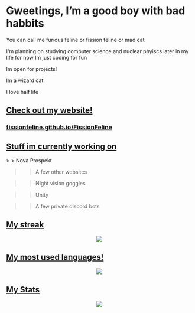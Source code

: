 # Gweetings, I’m a good boy with bad habbits

You can call me furious feline or fission feline or mad cat 

I'm planning on studying computer science and nuclear phyiscs later in my life for now Im just coding for fun
 
Im open for projects!
 
Im a wizard cat

I love half life

<h2><u>Check out my website!</u></h2>
    <a href="https://fissionfeline.github.io/FissionFeline/"><h3>fissionfeline.github.io/FissionFeline</h3></a>
<h2><u>Stuff im currently working on</u></h2>
> > Nova Prospekt 

> > A few other websites
 
> > Night vision goggles

> > Unity 

> > A few private discord bots



<u><h2>My streak</h2></u>
<p align="center">
    <a href="https://fissionfeline.github.io/FissionFeline/"><img src="https://github-readme-streak-stats.herokuapp.com?user=FissionFeline&theme=tokyonight"/></a>
</p>

<u><h2>My most used languages!</h2></u>
<p align="center">
    <a href="https://fissionfeline.github.io/FissionFeline/"><img src="https://github-readme-stats.vercel.app/api/top-langs/?username=FissionFeline&langs_count=5&theme=tokyonight"/></a>
</p>

 <u><h2>My Stats</h2></u>
<p align="center">
    <a href="https://fissionfeline.github.io/FissionFeline/"><img src="https://github-readme-stats.vercel.app/api/?username=FissionFeline&count_private=true&theme=tokyonight&showicons=true"/></a>
</p>




<!---
meow
--->
